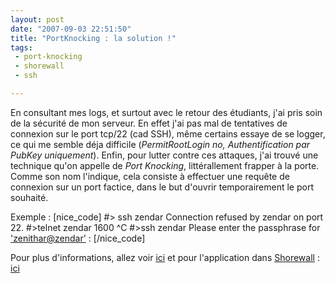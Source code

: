 ```yaml
---
layout: post
date: "2007-09-03 22:51:50"
title: "PortKnocking : la solution !"
tags:
 - port-knocking
 - shorewall
 - ssh

---
```


En consultant mes logs, et surtout avec le retour des étudiants, j'ai pris soin de la sécurité de mon serveur. En effet j'ai pas mal de tentatives de connexion sur le port tcp/22 (cad SSH), même certains essaye de se logger, ce qui me semble déja difficile (_PermitRootLogin no, Authentification par PubKey uniquement_). Enfin, pour lutter contre ces attaques, j'ai trouvé une technique qu'on appelle de _Port Knocking_, littérallement frapper à la porte. Comme son nom l'indique, cela consiste à effectuer une requête de connexion sur un port factice, dans le but d'ouvrir temporairement le port souhaité.

Exemple :
[nice_code]
#> ssh zendar
Connection refused by zendar on port 22.
#>telnet zendar 1600
^C
#>ssh zendar
Please enter the passphrase for ['zenithar@zendar'](mailto:'zenithar@zendar') :
[/nice_code]

Pour plus d'informations, allez voir [ici](http://www-igm.univ-mlv.fr/~dr/XPOSE2004/killy/fonctionnement.html) et pour l'application dans [Shorewall](http://www.shorewall.net/) : [ici ](http://www.shorewall.net/PortKnocking.html)
